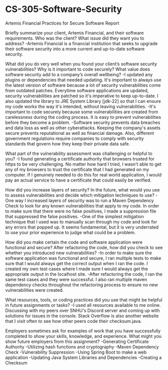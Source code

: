 # CS-305-Software-Security

Artemis Financial Practices for Secure Software Report

Briefly summarize your client, Artemis Financial, and their software requirements. Who was the client? What issue did they want you to address?
-Artemis Financial is a financial institution that seeks to upgrade their software security into a more current and up-to-date software security.

What did you do very well when you found your client’s software security vulnerabilities? Why is it important to code securely? What value does software security add to a company’s overall wellbeing?
-I updated any plugins or dependencies that needed updating. It's important to always use the latest version of software because a lot of security vulnerabilities come from outdated patches. Everytime software applications are updated, security vulnerabilities are patched so it's imperative to keep up-to-date. I also updated the library to JRE System Library [jdk-22] so that I can ensure my code works the way it's intended, without leaving vulnerabilities.
-It's important to code securely because some vulnerabilities are created from carelessness during the coding process. It is easy to prevent vulnerabilities before they become a problem.
-Software security prevents data breaches and data loss as well as other cyberattacks. Keeping the company's assets secure prevents reputational as well as financial damage. Also, different government regulations require companies to comply with security standards that govern how they keep their private data safe.

What part of the vulnerability assessment was challenging or helpful to you?
-I found generating a certificate authority that browsers trusted for https to be very challenging. No matter how hard I tried, I wasn't able to get any of my browsers to trust the certificate that I had generated on my computer. If I genuinely needed to do this for real world application, I would pay an actual service to have a certificate that could easily be verified.

How did you increase layers of security? In the future, what would you use to assess vulnerabilities and decide which mitigation techniques to use?
-One way I increased layers of security was to run a Maven Dependency Check to look for any known vulnerabilities that apply to my code. In order to make sure that there were no false positives, I made a suppression file that suppressed the false positives.
-One of the simplest mitigation technique that I used was to manually scan through my code and look for any errors that popped up. It seems fundamental, but it is very underrated to use your prior experience to judge what could be a problem.

How did you make certain the code and software application were functional and secure? After refactoring the code, how did you check to see whether you introduced new vulnerabilities?
-In order to make sure the software application was functional and secure, I ran multiple tests to make sure that I would always get the correct output when I ran the code. I created my own test cases where I made sure I would always get the appropriate output in the localhost site.
-After refactoring the code, I ran the same test cases and they were successful. I also ran multiple maven dependency checks throughout the refactoring process to ensure no new vulnerabilities were created.


What resources, tools, or coding practices did you use that might be helpful in future assignments or tasks?
-I used all resources available to me online. Discussing with my peers over SNHU's Discord server and coming up with solutions for issues in the console. Stack Overflow is also another website that I visit often to see how other peers code their checksum.java.

Employers sometimes ask for examples of work that you have successfully completed to show your skills, knowledge, and experience. What might you show future employers from this assignment?
-Generating Certificate Authority
-Utilizing hash functions and cryptography
-Maven Dependency Check
-Vulnerability Suppression
-Using Spring Boot to make a web application
-Updating Java System Libraries and Dependencies
-Creating a Checksum
